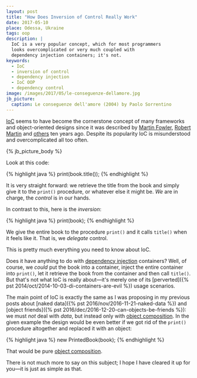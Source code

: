 ```yaml
---
layout: post
title: "How Does Inversion of Control Really Work"
date: 2017-05-10
place: Odessa, Ukraine
tags: oop
description: |
  IoC is a very popular concept, which for most programmers
  looks overcomplicated or very much coupled with
  dependency injection containers; it's not.
keywords:
  - IoC
  - inversion of control
  - dependency injection
  - IoC OOP
  - dependency control
image: /images/2017/05/le-conseguenze-dellamore.jpg
jb_picture:
  caption: Le conseguenze dell'amore (2004) by Paolo Sorrentino
---
```


[IoC](https://en.wikipedia.org/wiki/Inversion_of_control)
seems to have become the cornerstone concept of many frameworks
and object-oriented designs since it was described by
[Martin Fowler](https://martinfowler.com/bliki/InversionOfControl.html),
[Robert Martin](https://web.archive.org/web/20041221102842/http://www.objectmentor.com/resources/articles/dip.pdf)
and
[others](http://www.laputan.org/drc/drc.html)
ten years ago. Despite its popularity IoC is
misunderstood and overcomplicated all too often.

<!--more-->

{% jb_picture_body %}

Look at this code:

{% highlight java %}
print(book.title());
{% endhighlight %}

It is very straight forward: we retrieve the title from the book and
simply give it to the `print()` procedure, or whatever else it might be. _We_ are in charge,
the _control_ is in our hands.

In contrast to this, here is the _inversion_:

{% highlight java %}
print(book);
{% endhighlight %}

We give the entire book to the procedure `print()` and
it calls `title()` when it feels like it. That is, we _delegate_ control.

This is pretty much everything you need to know about IoC.

Does it have anything to do with
[dependency injection](https://en.wikipedia.org/wiki/Dependency_injection) containers?
Well, of course, we _could_ put the book into a container, inject the entire
container into `print()`, let it retrieve the book from the container and
then call `title()`. But that's not what IoC is really about&mdash;it's merely
one of its
[perverted]({% pst 2014/oct/2014-10-03-di-containers-are-evil %}) usage scenarios.

The main point of IoC is exactly the same as I was proposing
in my previous posts about [naked data]({% pst 2016/nov/2016-11-21-naked-data %})
and [object friends]({% pst 2016/dec/2016-12-20-can-objects-be-friends %}):
we must _not_ deal with _data_, but instead only with
[object composition](https://en.wikipedia.org/wiki/Object_composition). In the
given example the design would be even better if we got rid of the
`print()` procedure altogether and replaced it with an object:

{% highlight java %}
new PrintedBook(book);
{% endhighlight %}

That would be pure [object composition](https://en.wikipedia.org/wiki/Object_composition).

There is not much more to say on this subject; I hope I have cleared it up for you&mdash;it
is just as simple as that.
